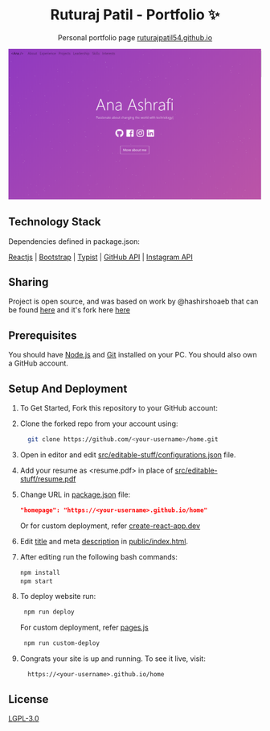 <p align="center">
  <h1 align="center">Ruturaj Patil - Portfolio ✨</h1>
  <p align="center">
    Personal portfolio page
    <a href="https://ruturajpatil54.github.io/">ruturajpatil54.github.io</a>
    <br />
  </p>
</p>

<!-- PROJECT LOGO -->

[![Site preview](/public/social-image.png)](https://ruturajpatil54.github.io)

## Technology Stack 

Dependencies defined in package.json:

[Reactjs](https://reactjs.org/)
| [Bootstrap](https://getbootstrap.com/)
| [Typist](https://github.com/jstejada/react-typist)
| [GitHub API](https://developer.github.com/v3/repos/)
| [Instagram API](https://www.instagram.com/developer/embedding/)

## Sharing 

Project is open source, and was based on work by @hashirshoaeb that can be found [here](https://github.com/hashirshoaeb/home) and it's fork here [here](https://github.com/anaashrafi/home/)

## Prerequisites 

You should have [Node.js](https://nodejs.org/en/) and [Git](https://git-scm.com/) installed on your PC. You should also own a GitHub account.

## Setup And Deployment

1. To Get Started, Fork this repository to your GitHub account:
2. Clone the forked repo from your account using:

   ```bash
     git clone https://github.com/<your-username>/home.git
   ```

3. Open in editor and edit [src/editable-stuff/configurations.json](./src/editable-stuff/configurations.json) file.

4. Add your resume as <resume.pdf> in place of [src/editable-stuff/resume.pdf](./src/editable-stuff/)
5. Change URL in [package.json](./package.json) file:

   ```json
   "homepage": "https://<your-username>.github.io/home"
   ```

   Or for custom deployment, refer [create-react-app.dev](https://create-react-app.dev/docs/deployment/)

6. Edit [title](./public/index.html#L34) and meta [description](./public/index.html#L13) in [public/index.html](./public/index.html).

7. After editing run the following bash commands:

   ```bash
   npm install
   npm start
   ```

8. To deploy website run:

   ```bash
    npm run deploy
   ```

   For custom deployment, refer [pages.js](./pages.js)

   ```bash
    npm run custom-deploy
   ```

9. Congrats your site is up and running. To see it live, visit:

   ```https
     https://<your-username>.github.io/home
   ```

## License

[LGPL-3.0](https://www.gnu.org/licenses/lgpl-3.0.en.html)